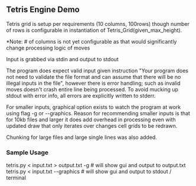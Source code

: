 ## Tetris Engine Demo

Tetris grid is setup per requirements (10 columns, 100rows) though number of rows is configurable in instantiation of Tetris_Grid(given_max_height).

*Note: # of columns is not yet configurable as that would significantly change processing logic of moves

Input is grabbed via stdin and output to stdout

The program does expect valid input given instruction
"Your program does not need to validate the file format and can assume that there will be no illegal inputs in the file",
however there is error handling; such as invalid moves doesn't crash entire line being processed.  To avoid mucking up stdout with error info, all errors are explicitly written to stderr.

For smaller inputs, graphical option exists to watch the program at work using flag -g or --graphics.
Reason for recommending smaller inputs is that for 10kb files and larger it does add overhead in processing even with updated draw that only iterates over changes cell grids to be redrawn.

Chunking for large files and large single lines was also added.

### Sample Usage
tetris.py < input.txt > output.txt -g  # will show gui and output to output.txt
tetris.py < input.txt --graphics       # will show gui and output to stdout / terminal
